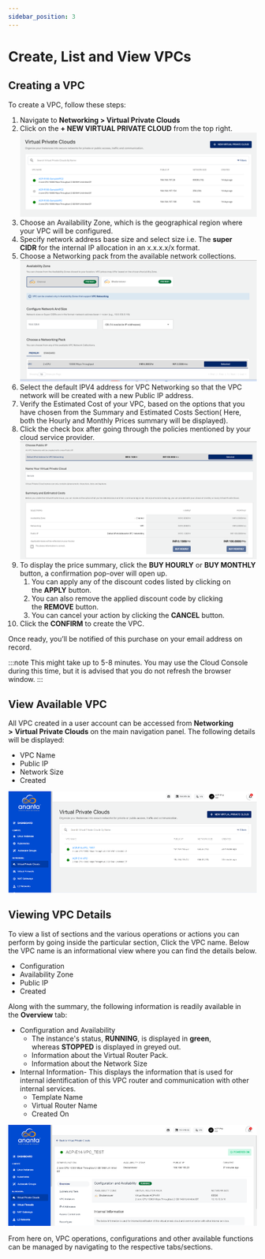 ```yaml
---
sidebar_position: 3
---
```

# Create, List and View VPCs

## Creating a VPC

To create a VPC, follow these steps:

1. Navigate to **Networking > Virtual Private Clouds**
2. Click on the **+ NEW VIRTUAL PRIVATE CLOUD** from the top right.
   ![VPC Creation](img/VPCCreation1.png)
3. Choose an Availability Zone, which is the geographical region where your VPC will be configured.
4. Specify network address base size and select size i.e. The **super CIDR** for the internal IP allocation in an x.x.x.x/x format.
5. Choose a Networking pack from the available network collections. 
   ![VPC Creation](img/VPCCreation2.png)
6. Select the default IPV4 address for VPC Networking so that the VPC network will be created with a new Public IP address.
7. Verify the Estimated Cost of your VPC, based on the options that you have chosen from the Summary and Estimated Costs Section( Here, both the Hourly and Monthly Prices summary will be displayed).
8. Click the check box after going through the policies mentioned by your cloud service provider.
   ![Name your Virtual Private Cloud](img/VPCCreation3.png)
9. To display the price summary, click the **BUY HOURLY** or **BUY MONTHLY** button, a confirmation pop-over will open up.
    1. You can apply any of the discount codes listed by clicking on the **APPLY** button. 
    2. You can also remove the applied discount code by clicking the **REMOVE** button. 
    3. You can cancel your action by clicking the **CANCEL** button.
10. Click the **CONFIRM** to create the VPC.

Once ready, you’ll be notified of this purchase on your email address on record. 

:::note
This might take up to 5-8 minutes. You may use the Cloud Console during this time, but it is advised that you do not refresh the browser window.
:::
## View Available VPC

All VPC created in a user account can be accessed from **Networking >** **Virtual Private Clouds** on the main navigation panel. The following details will be displayed:

- VPC Name
- Public IP
- Network Size
- Created

![Create, List and View VPCs](img/CreateVPC2.png)

## Viewing VPC Details

To view a list of sections and the various operations or actions you can perform by going inside the particular section, Click the VPC name. Below the VPC name is an informational view where you can find the details below.

- Configuration
- Availability Zone
- Public IP
- Created

Along with the summary, the following information is readily available in the **Overview** tab:

- Configuration and Availability
    - The instance's status, **RUNNING**, is displayed in <span class="green">**green**</span>, whereas **STOPPED** is displayed in greyed out.
    - Information about the Virtual Router Pack.
    - Information about the Network Size
- Internal Information- This displays the information that is used for internal identification of this VPC router and communication with other internal services.
    - Template Name
    - Virtual Router Name
    - Created On

![Create, List and View VPCs](img/CreateVPC3.png)

From here on, VPC operations, configurations and other available functions can be managed by navigating to the respective tabs/sections.


